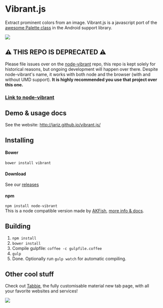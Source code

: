 # Vibrant.js
Extract prominent colors from an image.
Vibrant.js is a javascript port of the [awesome Palette class](https://developer.android.com/reference/android/support/v7/graphics/Palette.html) in the Android support library.

![](https://i.imgur.com/AxfT7hM.png)

## ⚠️ THIS REPO IS DEPRECATED ⚠️

Please file issues over on the [node-vibrant](https://github.com/akfish/node-vibrant/) repo, this repo is kept solely for historical reasons, but ongoing development will happen over there.
Despite node-vibrant's name, it works with both node and the browser (with and without UMD support).
**It is highly recommended you use that project over this one.**

### [Link to node-vibrant](https://github.com/akfish/node-vibrant/)

## Demo & usage docs
See the website: http://jariz.github.io/vibrant.js/

## Installing
#### Bower
`bower install vibrant`
#### Download
See our [releases](https://github.com/jariz/vibrant.js/releases/)
#### npm
`npm install node-vibrant`  
This is a node compatible version made by [AKFish](https://github.com/akfish), [more info & docs](https://github.com/akfish/node-vibrant).

## Building
1. `npm install`
1. `bower install`
1. Compile gulpfile: `coffee -c gulpfile.coffee`
2. `gulp`
3. Done. Optionally run `gulp watch` for automatic compiling.

## Other cool stuff
Check out [Tabbie](http://github.com/jariz/tabbie), the fully customisable material new tab page, with all your favorite websites and services!  

[![](https://cloud.githubusercontent.com/assets/1415847/7971420/f3dec05a-0a44-11e5-8ecb-fcac49e91f50.png)](http://github.com/jariz/tabbie)
